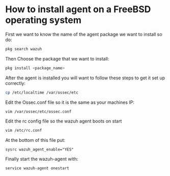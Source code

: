 # How to install agent on a FreeBSD operating system

First we want to know the name of the agent package we want to install so do:

```bash
pkg search wazuh
```

Then Choose the package that we want to install:

```bash
pkg install <package_name>
```

After the agent is installed you will want to follow these steps to get it set up correctly:

```bash
cp /etc/localtime /var/ossec/etc
```

Edit the Ossec.conf file so it is the same as your machines IP:

```bash
vim /var/ossec/etc/ossec.conf
```

Edit the rc config file so the wazuh agent boots on start

```bash
vim /etc/rc.conf
```

At the bottom of this file put:

```
sysrc wazuh_agent_enable="YES"
```

Finally start the wazuh-agent with:

```bash
service wazuh-agent onestart
```